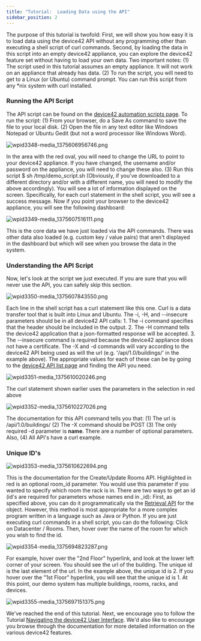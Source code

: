 ```yaml
---
title: "Tutorial:  Loading Data using the API"
sidebar_position: 2
---
```


The purpose of this tutorial is twofold: First, we will show you how easy it is to load data using the device42 API without any programming other than executing a shell script of curl commands. Second, by loading the data in this script into an empty device42 appliance, you can explore the device42 feature set without having to load your own data. Two important notes: (1) The script used in this tutorial assumes an empty appliance. It will not work on an appliance that already has data. (2) To run the script, you will need to get to a Linux (or Ubuntu) command prompt. You can run this script from any \*nix system with curl installed.

### Running the API Script

The API script can be found on the [device42 automation scripts page](https://github.com/device42/demo-data-shell-scripts). To run the script: (1) From your browser, do a Save As command to save the file to your local disk. (2) Open the file in any text editor like Windows Notepad or Ubuntu Gedit (but not a word processor like Windows Word).

![wpid3348-media_1375606956746.png](/assets/images/wpid3348-media_1375606956746.png)

In the area with the red oval, you will need to change the URL to point to your device42 appliance. If you have changed, the username and/or password on the appliance, you will need to change these also. (3) Run this script $ sh /tmp/demo\_script.sh (Obviously, if you've downloaded to a different directory and/or with a different name, you will need to modify the above accordingly). You will see a lot of information displayed on the screen. Specifically, for each curl statement in the shell script, you will see a success message. Now if you point your browser to the device42 appliance, you will see the following dashboard:

![wpid3349-media_1375607516111.png](/assets/images/wpid3349-media_1375607516111.png)

This is the core data we have just loaded via the API commands. There was other data also loaded (e.g. custom key / value pairs) that aren't displayed in the dashboard but which will see when you browse the data in the system.

### Understanding the API Script

Now, let's look at the script we just executed. If you are sure that you will never use the API, you can safely skip this section.

![wpid3350-media_1375607843550.png](/assets/images/wpid3350-media_1375607843550.png)

Each line in the shell script has a curl statement like this one. Curl is a data transfer tool that is built into Linux and Ubuntu. The -i, -H, and --insecure parameters should be in all device42 API calls: 1. The -i command specifies that the header should be included in the output. 2. The -H command tells the device42 application that a json-formatted response will be accepted. 3. The --insecure command is required because the device42 appliance does not have a certificate. The -X and -d commands will vary according to the device42 API being used as will the url (e.g. '/api/1.0/buildings/' in the example above). The appropriate values for each of these can be by going to the [device42 API list page](videos/api-imports-add-create-hardware-models.md) and finding the API you need.

![wpid3351-media_1375610020246.png](/assets/images/wpid3351-media_1375610020246.png)

The curl statement shown earlier uses the parameters in the selection in red above

![wpid3352-media_1375610227026.png](/assets/images/wpid3352-media_1375610227026.png)

The documentation for this API command tells you that: (1) The url is /api/1.0/buildings/ (2) The -X command should be POST (3) The only required -d parameter is **name**. There are a number of optional parameters. Also, (4) All API's have a curl example.

### Unique ID's

![wpid3353-media_1375610622694.png](/assets/images/wpid3353-media_1375610622694.png)

This is the documentation for the Create/Update Rooms API. Highlighted in red is an optional room\_id parameter. You would use this parameter if you wanted to specify which room the rack is in. There are two ways to get an id (id's are required for parameters whose names end in \_id): First, as specified above, you can do it programmatically via the [Retrieval API](getstarted/tutorials/tutorial-loading-data-using-the-api.md) for the object. However, this method is most appropriate for a more complex program written in a language such as Java or Python. If you are just executing curl commands in a shell script, you can do the following: Click on Datacenter / Rooms. Then, hover over the name of the room for which you wish to find the id.

![wpid3354-media_1375694823287.png](/assets/images/wpid3354-media_1375694823287.png)

For example, hover over the "2nd Floor" hyperlink, and look at the lower left corner of your screen. You should see the url of the building. The unique id is the last element of the url. In the example above, the unique id is 2. If you hover over the "1st Floor" hyperlink, you will see that the unique id is 1. At this point, our demo system has multiple buildings, rooms, racks, and devices.

![wpid3355-media_1375697151375.png](/assets/images/wpid3355-media_1375697151375.png)

We've reached the end of this tutorial. Next, we encourage you to follow the Tutorial [Navigating the device42 User Interface](getstarted/tutorials/tutorial-navigating-the-device42-user-interface.md). We'd also like to encourage you browse through the documentation for more detailed information on the various device42 features.
